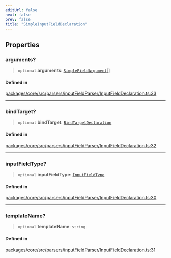```yaml
---
editUrl: false
next: false
prev: false
title: "SimpleInputFieldDeclaration"
---
```


## Properties

### arguments?

> `optional` **arguments**: [`SimpleFieldArgument`](/obsidian-meta-bind-plugin-docs/api/interfaces/simplefieldargument/)[]

#### Defined in

[packages/core/src/parsers/inputFieldParser/InputFieldDeclaration.ts:33](https://github.com/mProjectsCode/obsidian-meta-bind-plugin/blob/4b16a75fb63dfdb34e3ccf2756a324a84dd8fd85/packages/core/src/parsers/inputFieldParser/InputFieldDeclaration.ts#L33)

***

### bindTarget?

> `optional` **bindTarget**: [`BindTargetDeclaration`](/obsidian-meta-bind-plugin-docs/api/interfaces/bindtargetdeclaration/)

#### Defined in

[packages/core/src/parsers/inputFieldParser/InputFieldDeclaration.ts:32](https://github.com/mProjectsCode/obsidian-meta-bind-plugin/blob/4b16a75fb63dfdb34e3ccf2756a324a84dd8fd85/packages/core/src/parsers/inputFieldParser/InputFieldDeclaration.ts#L32)

***

### inputFieldType?

> `optional` **inputFieldType**: [`InputFieldType`](/obsidian-meta-bind-plugin-docs/api/enumerations/inputfieldtype/)

#### Defined in

[packages/core/src/parsers/inputFieldParser/InputFieldDeclaration.ts:30](https://github.com/mProjectsCode/obsidian-meta-bind-plugin/blob/4b16a75fb63dfdb34e3ccf2756a324a84dd8fd85/packages/core/src/parsers/inputFieldParser/InputFieldDeclaration.ts#L30)

***

### templateName?

> `optional` **templateName**: `string`

#### Defined in

[packages/core/src/parsers/inputFieldParser/InputFieldDeclaration.ts:31](https://github.com/mProjectsCode/obsidian-meta-bind-plugin/blob/4b16a75fb63dfdb34e3ccf2756a324a84dd8fd85/packages/core/src/parsers/inputFieldParser/InputFieldDeclaration.ts#L31)
